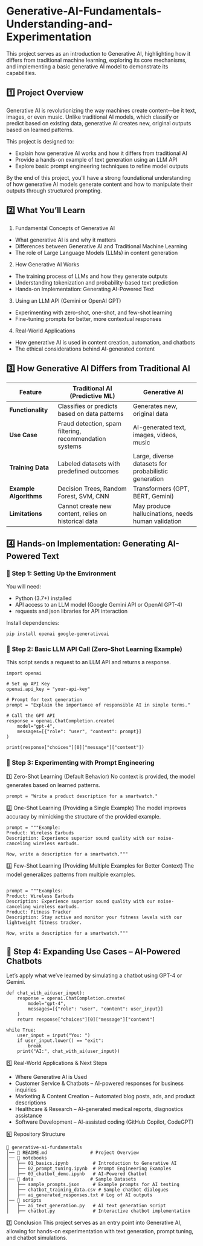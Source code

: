 # Generative-AI-Fundamentals-Understanding-and-Experimentation
This project serves as an introduction to Generative AI, highlighting how it differs from traditional machine learning, exploring its core mechanisms, and implementing a basic generative AI model to demonstrate its capabilities.

## 1️⃣ Project Overview
Generative AI is revolutionizing the way machines create content—be it text, images, or even music. Unlike traditional AI models, which classify or predict based on existing data, generative AI creates new, original outputs based on learned patterns.

This project is designed to:
- Explain how generative AI works and how it differs from traditional AI
- Provide a hands-on example of text generation using an LLM API
- Explore basic prompt engineering techniques to refine model outputs

By the end of this project, you'll have a strong foundational understanding of how generative AI models generate content and how to manipulate their outputs through structured prompting.

## 2️⃣ What You’ll Learn
1. Fundamental Concepts of Generative AI

- What generative AI is and why it matters
- Differences between Generative AI and Traditional Machine Learning
- The role of Large Language Models (LLMs) in content generation
2. How Generative AI Works

- The training process of LLMs and how they generate outputs
- Understanding tokenization and probability-based text prediction
- Hands-on Implementation: Generating AI-Powered Text

3. Using an LLM API (Gemini or OpenAI GPT)
- Experimenting with zero-shot, one-shot, and few-shot learning
- Fine-tuning prompts for better, more contextual responses
  
4. Real-World Applications
- How generative AI is used in content creation, automation, and chatbots
- The ethical considerations behind AI-generated content

## 3️⃣ How Generative AI Differs from Traditional AI


| Feature            | Traditional AI (Predictive ML)                   | Generative AI                        |
|--------------------|--------------------------------------------------|--------------------------------------|
| **Functionality**  | Classifies or predicts based on data patterns    | Generates new, original data        |
| **Use Case**      | Fraud detection, spam filtering, recommendation systems | AI-generated text, images, videos, music |
| **Training Data**  | Labeled datasets with predefined outcomes        | Large, diverse datasets for probabilistic generation |
| **Example Algorithms** | Decision Trees, Random Forest, SVM, CNN    | Transformers (GPT, BERT, Gemini)    |
| **Limitations**   | Cannot create new content, relies on historical data | May produce hallucinations, needs human validation |

## 4️⃣ Hands-on Implementation: Generating AI-Powered Text
### 🔹 Step 1: Setting Up the Environment
You will need:
- Python (3.7+) installed
- API access to an LLM model (Google Gemini API or OpenAI GPT-4)
- requests and json libraries for API interaction

Install dependencies:
```
pip install openai google-generativeai
```
### 🔹 Step 2: Basic LLM API Call (Zero-Shot Learning Example)
This script sends a request to an LLM API and returns a response.

```
import openai

# Set up API Key
openai.api_key = "your-api-key"

# Prompt for text generation
prompt = "Explain the importance of responsible AI in simple terms."

# Call the GPT API
response = openai.ChatCompletion.create(
    model="gpt-4",
    messages=[{"role": "user", "content": prompt}]
)

print(response["choices"][0]["message"]["content"])
```
### 🔹 Step 3: Experimenting with Prompt Engineering
1️⃣ Zero-Shot Learning (Default Behavior)
No context is provided, the model generates based on learned patterns.

```
prompt = "Write a product description for a smartwatch."
```
2️⃣ One-Shot Learning (Providing a Single Example)
The model improves accuracy by mimicking the structure of the provided example.
```
prompt = """Example:
Product: Wireless Earbuds
Description: Experience superior sound quality with our noise-canceling wireless earbuds.

Now, write a description for a smartwatch."""

```


3️⃣ Few-Shot Learning (Providing Multiple Examples for Better Context)
The model generalizes patterns from multiple examples.
```

prompt = """Examples:
Product: Wireless Earbuds
Description: Experience superior sound quality with our noise-canceling wireless earbuds.
Product: Fitness Tracker
Description: Stay active and monitor your fitness levels with our lightweight fitness tracker.

Now, write a description for a smartwatch."""
```
## 🔹 Step 4: Expanding Use Cases – AI-Powered Chatbots
Let’s apply what we’ve learned by simulating a chatbot using GPT-4 or Gemini.

```
def chat_with_ai(user_input):
    response = openai.ChatCompletion.create(
        model="gpt-4",
        messages=[{"role": "user", "content": user_input}]
    )
    return response["choices"][0]["message"]["content"]

while True:
    user_input = input("You: ")
    if user_input.lower() == "exit":
        break
    print("AI:", chat_with_ai(user_input))
```
5️⃣ Real-World Applications & Next Steps
- Where Generative AI is Used
- Customer Service & Chatbots – AI-powered responses for business inquiries
- Marketing & Content Creation – Automated blog posts, ads, and product descriptions
- Healthcare & Research – AI-generated medical reports, diagnostics assistance
- Software Development – AI-assisted coding (GitHub Copilot, CodeGPT)


6️⃣ Repository Structure
 ```
📂 generative-ai-fundamentals
│── 📜 README.md                # Project Overview
│── 📂 notebooks
│   ├── 01_basics.ipynb         # Introduction to Generative AI
│   ├── 02_prompt_tuning.ipynb  # Prompt Engineering Examples
│   ├── 03_chatbot_demo.ipynb   # AI-Powered Chatbot
│── 📂 data                     # Sample Datasets
│   ├── sample_prompts.json     # Example prompts for AI testing
│   ├── chatbot_training_data.csv # Sample chatbot dialogues
│   ├── ai_generated_responses.txt # Log of AI outputs
│── 📂 scripts
│   ├── ai_text_generation.py   # AI text generation script
│   ├── chatbot.py              # Interactive chatbot implementation
  ```
7️⃣ Conclusion
This project serves as an entry point into Generative AI, allowing for hands-on experimentation with text generation, prompt tuning, and chatbot simulations.
